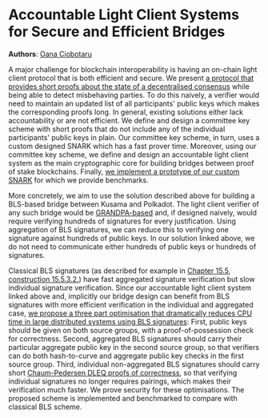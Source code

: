 # Accountable Light Client Systems for Secure and Efficient Bridges

**Authors**: [Oana Ciobotaru](/team_members/Oana.md)

A major challenge for blockchain interoperability is having an on-chain light client protocol that is both efficient and secure. We present [a protocol that provides short proofs about the state of a decentralised consensus](https://eprint.iacr.org/2022/1205) while being able to detect misbehaving parties. To do this naively, a verifier would need to maintain an updated list of all participants' public keys which makes the corresponding proofs long. In general, existing solutions either lack accountability or are not efficient. We define and design a committee key scheme with short proofs that do not include any of the individual participants' public keys in plain. Our committee key scheme, in turn, uses a custom designed SNARK which has a fast prover time. Moreover, using our committee key scheme, we define and design an accountable light client system as the main cryptographic core for building bridges between proof of stake blockchains. Finally, [we implement a prototype of our custom SNARK](https://github.com/w3f/apk-proofs) for which we provide benchmarks.

More concretely, we aim to use the solution described above for building a BLS-based bridge between Kusama and Polkadot. The light client verifier of any such bridge would be [GRANDPA-based](https://github.com/paritytech/grandpa-bridge-gadget/blob/master/docs/beefy.md) and, if designed naively, would require verifying hundreds of signatures for every justification. Using aggregation of BLS signatures, we can reduce this to verifying one signature against hundreds of public keys. In our solution linked above, we do not need to communicate either hundreds of public keys or hundreds of signatures.

Classical BLS signatures (as described for example in [Chapter 15.5, construction 15.5.3.2.](http://toc.cryptobook.us/book.pdf)) have fast aggregated signature verification but slow individual signature verification. Since our accountable light client system linked above and, implicitly our bridge design can benefit from BLS signatures with more efficient verification in the individual and aggregated case, [we propose a three part optimisation that dramatically reduces CPU time in large distributed systems using BLS signatures](https://eprint.iacr.org/2022/1611):  First, public keys should be given on both source groups, with a proof-of-possession check for correctness. Second, aggregated BLS signatures should carry their particular aggregate public key in the second source group, so that verifiers can do both hash-to-curve and aggregate public key checks in the first source group. Third, individual non-aggregated BLS signatures should carry short [Chaum-Pedersen DLEQ proofs of correctness](https://link.springer.com/content/pdf/10.1007/3-540-48071-4_7.pdf), so that verifying individual signatures no longer requires pairings, which makes their verification much faster. We prove security for these optimisations. The proposed scheme is implemented and benchmarked to compare with classical BLS scheme.

